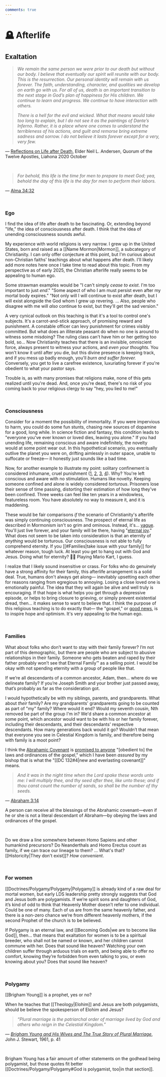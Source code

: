 ```yaml
---
comments: true
---
```

# 🪦 Afterlife
## Exaltation
> *We remain the same person we were prior to our death but without our body. I believe that eventually our spirit will reunite with our body. This is the resurrection. Our personal identity will remain with us forever. The faith, understanding, character, and qualities we develop on earth go with us. For all of us, death is an important transition to the next stage in God’s plan of happiness for His children. We continue to learn and progress. We continue to have interaction with others.*
> 
> *There is a hell for the evil and wicked. What that means would take too long to explain, but I do not see it as the paintings of Dante’s Inferno. Rather, it is a place where one comes to understand the terribleness of his actions, and guilt and remorse bring extreme sadness and sorrow. I do not believe it lasts forever except for a very, very few.*

&mdash; [Reflections on Life after Death](https://www.churchofjesuschrist.org/study/liahona/2020/10/reflections-on-life-after-death?lang=eng&id=p11-p12#p11), Elder Neil L. Andersen, Quorum of the Twelve Apostles, Liahona 2020 October

&nbsp;

> *For behold, this life is the time for men to prepare to meet God; yea, behold the day of this life is the day for men to perform their labors.*

&mdash; [Alma 34:32](https://www.churchofjesuschrist.org/study/scriptures/bofm/alma/34?lang=eng&id=p32#p32)

&nbsp;

### Ego
I find the idea of life after death to be fascinating. Or, extending beyond "life," the idea of consciousness after death. I think that the idea of unending consciousness sounds awful.

My experience with world religions is very narrow. I grew up in the United States, born and raised as a [[Name Mormon|Mormon]], a subcategory of Christianity. I can only offer conjecture at this point, but I'm curious about non-Christian faiths' teachings about what happens after death. I'll likely add more notes here once I take time to read about this topic. From my perspective as of early 2025, the Christian afterlife really seems to be appealing to human ego. 

Some strawman examples would be "I can't simply *cease to exist*. I'm too important to just *end*." "Some aspect of who I am must persist even after my mortal body expires." "Not only will I will continue to exist after death, but I will exist alongside the God whom I grew up revering. ... Also, people who disagree with me will *also* continue to exist, but they'll get the sad version."

A very cynical outlook on this teaching is that it's a tool to control one's subjects. It's a carrot-and-stick approach, of promising reward and punishment. A constable officer can levy punishment for crimes visibly committed. But what does an illiterate peasant do when no one is around to witness some misdoing? The ruling class can't have him or her getting too bold, so... Now Christianity teaches that there is an invisible, omniscient force, always present to witness your actions, and *even your thoughts.* You won't know it until after you die, but this divine presence is keeping track, and if you mess up badly enough, you'll *burn and suffer forever.* Conversely, you get to live a carefree existence, luxuriating forever if you're obedient to what your pastor says.

Trouble is, as with many promises that religions make, none of this gets realized until you're dead. And, once you're dead, there's no risk of you coming back to your religious clergy to say "hey, you lied to me!"

&nbsp;

### Consciousness
Consider for a moment the possibility of immortality. If you were impervious to harm, you could do some fun stunts, chasing new sources of dopamine for a good, long while. In science fiction and fantasy, this condition leads to "everyone you've ever known or loved dies, leaving you alone." If you had unending life, remaining conscious and aware indefinitely, the novelty would at some point wear out. In this hypothetical scenario, you eventually outlive the planet you were on, drifting aimlessly in outer space, unable to suffocate or freeze&mdash; it honestly just sounds like a bad time.

Now, for another example to illustrate my point: solitary confinement is considered inhumane, cruel punishment ([1](https://en.m.wikipedia.org/wiki/Solitary_confinement#Effects), [2](https://www.aclu.org/news/prisoners-rights/use-solitary-confinement-virginia-inhumane-and-unlawful), [3](https://www.britannica.com/topic/solitary-confinement), [4](https://www.psychologytoday.com/us/blog/almost-addicted/201801/solitary-confinement-torture-pure-and-simple)). Why? You're left conscious and aware with no stimulation. Humans like novelty. Keeping someone confined and alone is widely considered *torturous*. Prisoners lose their sense of time passing, distorting their estimation of how long they've been confined. Three weeks can feel like ten years in a windowless, featureless room. You have absolutely no way to measure it, and it is maddening.

These would be fair comparisons *if* the scenario of Christianity's afterlife was simply continuing consciousness. The prospect of eternal life as described in Mormonism isn't so grim and ominous. Instead, it's... [vague](https://www.churchofjesuschrist.org/study/liahona/2016/06/what-do-we-know-about-life-after-death?lang=eng&id=p26#p26). You'll just live forever, and your family will be there, having "[eternal joy](https://newsroom.churchofjesuschrist.org/article/heaven)." What does not seem to be taken into consideration is that an eternity of *anything* would be torturous. Our consciousness is not able to fully comprehend eternity. If you [[#Families|take issue with your family]] for whatever reason, tough luck. At least you get to hang out with God and Jesus. Doing what for eternity? 🤷‍♂️ Playing Mario Kart, I guess. 

I realize that I likely sound insensitive or crass. For folks who do genuinely have a strong affinity for their family, this afterlife arrangement is a solid deal. True, humans don't always get along&mdash; inevitably upsetting each other for reasons ranging from egregious to annoying. Losing a close loved one is emotionally painful. The idea that they will again be alive and well truly is encouraging. If that hope is what helps you get through a depressive episode, or helps to bring closure to grieving, or simply prevent existential dread, then... it makes sense to want to believe that. I think the purpose of this religious teaching is to do exactly that&mdash; the "gospel," or [good news](https://www.churchofjesuschrist.org/study/scriptures/bd/gospels?lang=eng&id=p1#p1), is to inspire hope and optimism. It's very appealing to the human ego.

&nbsp;

### Families
What about folks who don’t want to stay with their family forever? I’m not part of this demographic, but there are people who are subject to abusive relationships in their family. Someone who gets beaten and raped by their father probably won’t see that Eternal Family™️ as a selling point. I would be okay with not spending eternity with a group of people like that.

If we’re all descendants of a common ancestor, Adam, then… where do we delineate family? If you’re Joseph Smith and your brother just passed away, that’s probably as far as the consideration got.

I would hypothetically be with my siblings, parents, and grandparents. What about *their* family? Are my grandparents' grandparents going to be counted as part of "my" family? Where would it end? Would my seventh cousin, Nth removed be part of the group I'm in? We'd share a common ancestor at some point, which ancestor would want to be with his or her family forever, including their descendants, and their descendants' respective descendants. How many generations back would it go? Wouldn’t that mean that everyone you see in Celestial Kingdom is family, and therefore being with family is a moot point?

I think the [Abrahamic Covenant](https://www.churchofjesuschrist.org/study/scriptures/pgp/abr/3?lang=eng&id=p14#p14) is [promised to anyone](https://www.churchofjesuschrist.org/study/manual/gospel-topics/abrahamic-covenant?lang=eng&id=p5#p5) "\[obedient to\] the laws and ordinances of the gospel," which I have been *assured* by my bishop that is what the "[[DC 132#4|new and everlasting covenant]]" means.

> *And it was in the night time when the Lord spake these words unto me: I will multiply thee, and thy seed after thee, like unto these; and if thou canst count the number of sands, so shall be the number of thy seeds.*

&mdash; [Abraham 3:14](https://www.churchofjesuschrist.org/study/scriptures/pgp/abr/3?lang=eng&id=p14#p14)

A person can receive all the blessings of the Abrahamic covenant—even if he or she is not a literal descendant of Abraham—by obeying the laws and ordinances of the gospel.

&nbsp;

Do we draw a line somewhere between Homo Sapiens and other humankind precursors? Do Neanderthals and Homo Erectus count as family, if we can trace our lineage to them? ... What's that? [[Historicity|They don't exist]]? *How convenient*.

&nbsp;

### For women
[[Doctrines/Polygamy/Polygamy|Polygamy]] is already kind of a raw deal for mortal women, but early LDS leadership pretty strongly suggests that God and Jesus both are polygamists. If we’re spirit sons and daughters of God, it’s kind of odd to think that Heavenly Mother doesn’t refer to one individual. Could be one of many. Each of us are from the same heavenly father, and there is a non-zero chance we’re from different heavenly mothers, if the second Prophet of the church is to be believed.

If Polygamy is an eternal law, and [[Becoming Gods|we are to become like God]], then… that means that exaltation for women is to be a spiritual breeder, who shall not be named or known, and her children cannot commune with her. Does that sound like heaven? Watching your own children suffer through arduous trials on earth, and being able to offer no comfort, knowing they’re forbidden from even talking to you, or even knowing about you? Does that sound like heaven?

&nbsp;

### Polygamy
[[Brigham Young]] is a prophet, yes or no?

When he teaches that [[Theology|Elohim]] and Jesus are both polygamists, should be believe the spokesperson of Elohim and Jesus?

> *“Plural marriage is the patriarchal order of marriage lived by God and others who reign in the Celestial Kingdom.”*

— *[Brigham Young and His Wives and The True Story of Plural Marriage](https://openlibrary.org/books/OL28674026M/Brigham_Young_and_his_wives_and_the_true_story_of_plural_marriage)*, John J. Stewart, 1961, p. 41

&nbsp;

Brigham Young has a fair amount of other statements on the godhead being polygamist, but those quotes fit better [[Doctrines/Polygamy/Polygamy#God is polygamist, too|in that section]].
